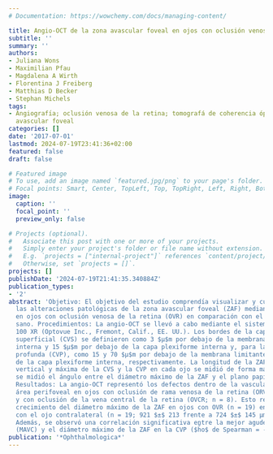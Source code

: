 ```yaml
---
# Documentation: https://wowchemy.com/docs/managing-content/

title: Angio-OCT de la zona avascular foveal en ojos con oclusión venosa de la retina
subtitle: ''
summary: ''
authors:
- Juliana Wons
- Maximilian Pfau
- Magdalena A Wirth
- Florentina J Freiberg
- Matthias D Becker
- Stephan Michels
tags:
- Angiografı́a; oclusión venosa de la retina; tomografá de coherencia óptica; zona
  avascular foveal
categories: []
date: '2017-07-01'
lastmod: 2024-07-19T23:41:36+02:00
featured: false
draft: false

# Featured image
# To use, add an image named `featured.jpg/png` to your page's folder.
# Focal points: Smart, Center, TopLeft, Top, TopRight, Left, Right, BottomLeft, Bottom, BottomRight.
image:
  caption: ''
  focal_point: ''
  preview_only: false

# Projects (optional).
#   Associate this post with one or more of your projects.
#   Simply enter your project's folder or file name without extension.
#   E.g. `projects = ["internal-project"]` references `content/project/deep-learning/index.md`.
#   Otherwise, set `projects = []`.
projects: []
publishDate: '2024-07-19T21:41:35.340884Z'
publication_types:
- '2'
abstract: 'Objetivo: El objetivo del estudio comprendı́a visualizar y cuantificar
  las alteraciones patológicas de la zona avascular foveal (ZAF) mediante angio-OCT
  en ojos con oclusión venosa de la retina (OVR) en comparación con el ojo contralateral
  sano. Procedimientos: La angio-OCT se llevó a cabo mediante el sistema Avanti® RTVue
  100 XR (Optovue Inc., Fremont, Calif., EE. UU.). Los bordes de la capa vascular
  superficial (CVS) se definieron como 3 $μ$m por debajo de la membrana limitante
  interna y 15 $μ$m por debajo de la capa plexiforme interna y, para la capa vascular
  profunda (CVP), como 15 y 70 $μ$m por debajo de la membrana limitante interna y
  de la capa plexiforme interna, respectivamente. La longitud de la ZAF horizontal,
  vertical y máxima de la CVS y la CVP en cada ojo se midió de forma manual. Además,
  se midió el ángulo entre el diámetro máximo de la ZAF y el plano papilomacular.
  Resultados: La angio-OCT representó los defectos dentro de la vasculatura en el
  área perifoveal en ojos con oclusión de rama venosa de la retina (ORVR; n = 11)
  y con oclusión de la vena central de la retina (OVCR; n = 8). Esto resultó en un
  crecimiento del diámetro máximo de la ZAF en ojos con OVR (n = 19) en comparación
  con el ojo contralateral (n = 19; 921 $±$ 213 frente a 724 $±$ 145 µm; p = 0,008).
  Además, se observó una correlación significativa entre la mejor agudeza visual corregida
  (MAVC) y el diámetro máximo de la ZAF en la CVP ($h̊o$ de Spearman = -0,423, p'
publication: '*Ophthalmologica*'
---
```

